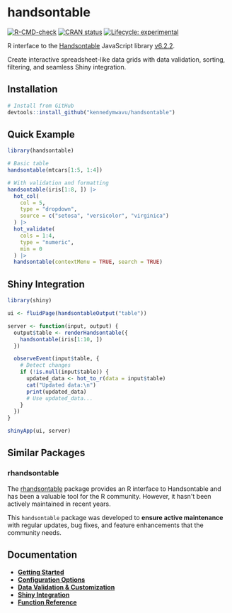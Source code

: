 # handsontable

<!-- badges: start -->

[![R-CMD-check](https://github.com/kennedymwavu/handsontable/actions/workflows/R-CMD-check.yaml/badge.svg)](https://github.com/kennedymwavu/handsontable/actions/workflows/R-CMD-check.yaml)
[![CRAN status](https://www.r-pkg.org/badges/version/handsontable)](https://CRAN.R-project.org/package=handsontable)
[![Lifecycle: experimental](https://img.shields.io/badge/lifecycle-experimental-orange.svg)](https://lifecycle.r-lib.org/articles/stages.html#experimental)

<!-- badges: end -->

R interface to the [Handsontable](https://handsontable.com/) JavaScript library [v6.2.2](https://github.com/handsontable/handsontable/tree/6.2.2).

Create interactive spreadsheet-like data grids with data validation, sorting, filtering, and seamless Shiny integration.

## Installation

```r
# Install from GitHub
devtools::install_github("kennedymwavu/handsontable")
```

## Quick Example

```r
library(handsontable)

# Basic table
handsontable(mtcars[1:5, 1:4])

# With validation and formatting
handsontable(iris[1:8, ]) |>
  hot_col(
    col = 5,
    type = "dropdown",
    source = c("setosa", "versicolor", "virginica")
  ) |>
  hot_validate(
    cols = 1:4,
    type = "numeric",
    min = 0
  ) |>
  handsontable(contextMenu = TRUE, search = TRUE)
```

## Shiny Integration

```r
library(shiny)

ui <- fluidPage(handsontableOutput("table"))

server <- function(input, output) {
  output$table <- renderHandsontable({
    handsontable(iris[1:10, ])
  })

  observeEvent(input$table, {
    # Detect changes
    if (!is.null(input$table)) {
      updated_data <- hot_to_r(data = input$table)
      cat("Updated data:\n")
      print(updated_data)
      # Use updated_data...
    }
  })
}

shinyApp(ui, server)
```

## Similar Packages

### rhandsontable

The [rhandsontable](https://github.com/jrowen/rhandsontable) package provides an R interface to Handsontable and has been a valuable tool for the R community. However, it hasn't been actively maintained in recent years.

This `handsontable` package was developed to **ensure active maintenance** with regular updates, bug fixes, and feature enhancements that the community needs.

## Documentation

- [**Getting Started**](https://kennedymwavu.github.io/handsontable/articles/getting-started.html)
- [**Configuration Options**](https://kennedymwavu.github.io/handsontable/articles/configuration-options.html)
- [**Data Validation & Customization**](https://kennedymwavu.github.io/handsontable/articles/validation-and-customization.html)
- [**Shiny Integration**](https://kennedymwavu.github.io/handsontable/articles/shiny-integration.html)
- [**Function Reference**](https://kennedymwavu.github.io/handsontable/reference/)
